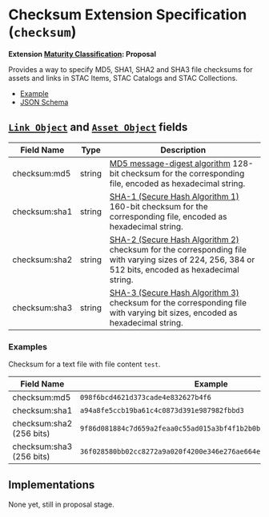 # Checksum Extension Specification (`checksum`)

**Extension [Maturity Classification](../README.md#extension-maturity): Proposal**

Provides a way to specify MD5, SHA1, SHA2 and SHA3 file checksums for assets and links in STAC Items, STAC Catalogs and STAC Collections.

- [Example](examples/example-sentinel1.json)
- [JSON Schema](json-schema/checksum-item.json)

## [`Link Object`](../../item-spec/item-spec.md#link-object) and [`Asset Object`](../../item-spec/item-spec.md#asset-object) fields

| Field Name    | Type   | Description                                                  |
| ------------- | ------ | ------------------------------------------------------------ |
| checksum:md5  | string | [MD5 message-digest algorithm](https://en.wikipedia.org/wiki/MD5) 128-bit checksum for the corresponding file, encoded as hexadecimal string. |
| checksum:sha1 | string | [SHA-1 (Secure Hash Algorithm 1)](https://en.wikipedia.org/wiki/SHA-1) 160-bit checksum for the corresponding file, encoded as hexadecimal string. |
| checksum:sha2 | string | [SHA-2 (Secure Hash Algorithm 2)](https://en.wikipedia.org/wiki/SHA-2) checksum for the corresponding file with varying sizes of 224, 256, 384 or 512 bits, encoded as hexadecimal string. |
| checksum:sha3 | string | [SHA-3 (Secure Hash Algorithm 3)](https://en.wikipedia.org/wiki/SHA-3) checksum for the corresponding file with varying bit sizes, encoded as hexadecimal string. |

### Examples

Checksum for a text file with file content `test`.

| Field Name               | Example                                                      |
| ------------------------ | ------------------------------------------------------------ |
| checksum:md5             | `098f6bcd4621d373cade4e832627b4f6`                           |
| checksum:sha1            | `a94a8fe5ccb19ba61c4c0873d391e987982fbbd3`                   |
| checksum:sha2 (256 bits) | `9f86d081884c7d659a2feaa0c55ad015a3bf4f1b2b0b822cd15d6c15b0f00a08` |
| checksum:sha3 (256 bits) | `36f028580bb02cc8272a9a020f4200e346e276ae664e45ee80745574e2f5ab80` |

## Implementations

None yet, still in proposal stage.
